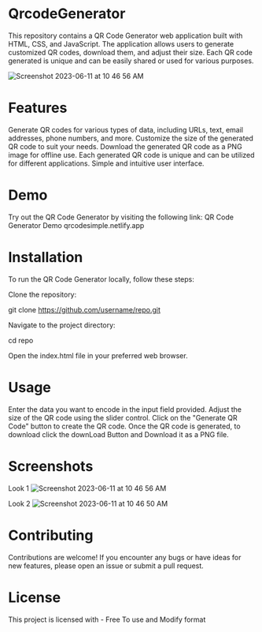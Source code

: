 # QrcodeGenerator
This repository contains a QR Code Generator web application built with HTML, CSS, and JavaScript. The application allows users to generate customized QR codes, download them, and adjust their size. Each QR code generated is unique and can be easily shared or used for various purposes.


![Screenshot 2023-06-11 at 10 46 56 AM](https://github.com/Mukesh39/QrcodeGenerator/assets/102470215/700454af-bcf9-488c-905d-612e5a86e097)






# Features

Generate QR codes for various types of data, including URLs, text, email addresses, phone numbers, and more.
Customize the size of the generated QR code to suit your needs.
Download the generated QR code as a PNG image for offline use.
Each generated QR code is unique and can be utilized for different applications.
Simple and intuitive user interface.

# Demo

Try out the QR Code Generator by visiting the following link: QR Code Generator Demo qrcodesimple.netlify.app

# Installation

To run the QR Code Generator locally, follow these steps:

Clone the repository:

git clone https://github.com/username/repo.git

Navigate to the project directory:

cd repo

Open the index.html file in your preferred web browser.


# Usage

Enter the data you want to encode in the input field provided.
Adjust the size of the QR code using the slider control.
Click on the "Generate QR Code" button to create the QR code.
Once the QR code is generated,  to download  click the downLoad Button and Download it as a PNG file.

# Screenshots

Look 1 
![Screenshot 2023-06-11 at 10 46 56 AM](https://github.com/Mukesh39/QrcodeGenerator/assets/102470215/691a953a-a3e0-4a29-912a-5f410c0a50a4)


Look 2 
![Screenshot 2023-06-11 at 10 46 50 AM](https://github.com/Mukesh39/QrcodeGenerator/assets/102470215/7e9a77f8-5219-4f49-9cf9-b9d5986c69aa)




# Contributing

Contributions are welcome! If you encounter any bugs or have ideas for new features, please open an issue or submit a pull request.

# License

This project is licensed with  - Free To use and Modify format


